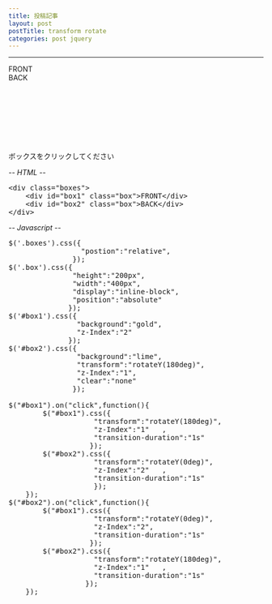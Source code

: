 ```yaml
---
title: 投稿記事
layout: post
postTitle: transform rotate
categories: post jquery
---
```


-----
<div class="boxes">
	<div id="box1" class="box">FRONT</div>
	<div id="box2" class="box clearfix">BACK</div>
</div>
<br><br><br><br><br><br><br><br>
<div>
	<div>ボックスをクリックしてください</div>
</div>

<em>-- HTML --</em>
<pre>
&lt;div class="boxes"&gt;
	&lt;div id="box1" class="box"&gt;FRONT&lt;/div&gt;
	&lt;div id="box2" class="box"&gt;BACK&lt;/div&gt;
&lt;/div&gt;
</pre>
<em>-- Javascript --</em>
<pre>
$('.boxes').css({
                 "postion":"relative",
               });
$('.box').css({
               "height":"200px",
               "width":"400px",
               "display":"inline-block",
               "position":"absolute"
              });
$('#box1').css({
                "background":"gold",
                "z-Index":"2"
              });
$('#box2').css({
                "background":"lime",
                "transform":"rotateY(180deg)",
                "z-Index":"1",
                "clear":"none"
               });

$("#box1").on("click",function(){
		$("#box1").css({
                    "transform":"rotateY(180deg)",
                    "z-Index":"1"	,
                    "transition-duration":"1s"
                   });
		$("#box2").css({
                    "transform":"rotateY(0deg)",
                    "z-Index":"2"	,
                    "transition-duration":"1s"
                    });
	});
$("#box2").on("click",function(){
		$("#box1").css({
                    "transform":"rotateY(0deg)",
                    "z-Index":"2",
                    "transition-duration":"1s"
                   });
		$("#box2").css({
                    "transform":"rotateY(180deg)",
                    "z-Index":"1"	,
                    "transition-duration":"1s"
                  });
	});
</pre>

<script src="{{site.url}}/js/jquery.js"></script>
<script src="{{site.url}}/assets/googlecodeprettify/prettify.js"></script>

<script type="text/javascript">
var $window = $(window)
// make code pretty
window.prettyPrint && prettyPrint()
$('pre').addClass('prettyprint');
  prettyPrint();
	$('pre').css({"background":"#000",
		             "font-size":"1.1em",
		                "border":"0px"}
		          );
$('.boxes').css({
								"postion":"relative",
							});

$('.box').css({
								"height":"200px",
								"width":"400px",
								"display":"inline-block",
								"position":"absolute"
							});
$('#box1').css({
								"background":"gold",
								"z-Index":"2"
							});
$('#box2').css({
								"background":"lime",
								"transform":"rotateY(180deg)",
								"z-Index":"1",
								"clear":"none"
							});

$("#box1").on("click",function(){
		$("#box1").css({
										"transform":"rotateY(180deg)",
										"z-Index":"1"	,
										"transition-duration":"1s"	
									});
		$("#box2").css({
										"transform":"rotateY(0deg)",
										"z-Index":"2"	,
										"transition-duration":"1s"	
									});
	});
$("#box2").on("click",function(){
		$("#box1").css({
										"transform":"rotateY(0deg)",
										"z-Index":"2",
										"transition-duration":"1s"	
									});
		$("#box2").css({
										"transform":"rotateY(180deg)",
										"z-Index":"1"	,
										"transition-duration":"1s"	
									});
	});

</script>